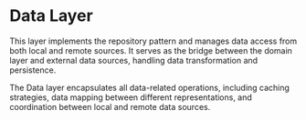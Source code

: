 # Data Layer

This layer implements the repository pattern and manages data access from both local and remote sources. It serves as the bridge between the domain layer and external data sources, handling data transformation and persistence.

The Data layer encapsulates all data-related operations, including caching strategies, data mapping between different representations, and coordination between local and remote data sources.